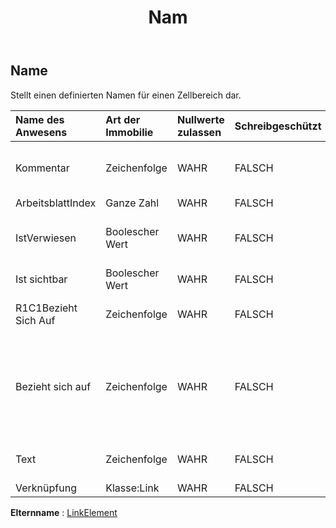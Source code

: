 ﻿---
title: Nam
second_title: Aspose.Cells Cloud Documen
type: docs
url: /de/specification/model/name/
description: "Aspose.Cells Cloud-Modellspezifikation: Name. Müheloses Bearbeiten von Excel und anderen Tabellenkalkulationsdokumenten mit Funktionen wie Öffnen, Generieren, Bearbeiten, Teilen, Zusammenführen, Vergleichen und Konvertieren"
kwords: Excel, Office, Tabellenkalkulation, Cloud REST API, Name
weight: 50
---
## **Name**

 Stellt einen definierten Namen für einen Zellbereich dar.

| Name des Anwesens| Art der Immobilie| Nullwerte zulassen| Schreibgeschützt| Standardwert| Beschreibung|
|:- |:- |:- |:- |:- |:- |
| Kommentar| Zeichenfolge| WAHR| FALSCH|| Liest und setzt den Kommentar des Namens. Gilt nur für Excel 2007.|
| ArbeitsblattIndex| Ganze Zahl| WAHR| FALSCH|||
| IstVerwiesen| Boolescher Wert| WAHR| FALSCH|| Gibt an, ob in anderen Formeln auf diesen Namen verwiesen wird.|
| Ist sichtbar| Boolescher Wert| WAHR| FALSCH|| Gibt an, ob der Name sichtbar ist.|
| R1C1Bezieht Sich Auf| Zeichenfolge| WAHR| FALSCH|| Ruft einen R1C1-Verweis von ab oder legt ihn fest.|
| Bezieht sich auf| Zeichenfolge| WAHR| FALSCH|| Gibt die Formel zurück oder legt sie fest, auf die sich der Name laut Definition bezieht, beginnend mit einem Gleichheitszeichen.|
| Text| Zeichenfolge| WAHR| FALSCH|| Ruft den Namenstext des Objekts ab.|
| Verknüpfung| Klasse:Link| WAHR| FALSCH|||

**Elternname** : [LinkElement](/specification/model/linkelement)

